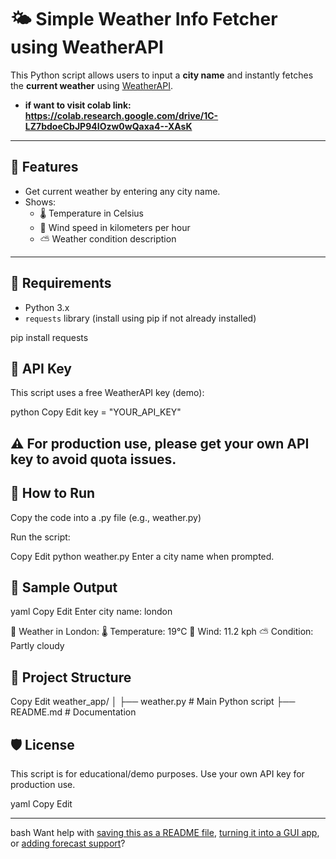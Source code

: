 # 🌤️ Simple Weather Info Fetcher using WeatherAPI

This Python script allows users to input a **city name** and instantly fetches the **current weather** using [WeatherAPI](https://www.weatherapi.com/).
- **if want to visit colab link: https://colab.research.google.com/drive/1C-LZ7bdoeCbJP94IOzw0wQaxa4--XAsK**

---

## 📌 Features

- Get current weather by entering any city name.
- Shows:
  - 🌡️ Temperature in Celsius
  - 💨 Wind speed in kilometers per hour
  - ⛅ Weather condition description

---

## 🧰 Requirements

- Python 3.x
- `requests` library (install using pip if not already installed)

pip install requests
## 🔑 API Key
This script uses a free WeatherAPI key (demo):

python
Copy
Edit
key = "YOUR_API_KEY"

## ⚠️ For production use, please get your own API key to avoid quota issues.

## 🚀 How to Run
Copy the code into a .py file (e.g., weather.py)

Run the script:

Copy
Edit
python weather.py
Enter a city name when prompted.

## 🧪 Sample Output
yaml
Copy
Edit
Enter city name: london

📍 Weather in London:
🌡️ Temperature: 19°C
💨 Wind: 11.2 kph
⛅ Condition: Partly cloudy
## 📂 Project Structure

Copy
Edit
weather_app/
│
├── weather.py        # Main Python script
├── README.md         # Documentation

## 🛡️ License
This script is for educational/demo purposes. Use your own API key for production use.

yaml
Copy
Edit

---
bash
Want help with [saving this as a README file](f), [turning it into a GUI app](f), or [adding forecast support](f)?
